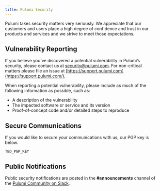 ```yaml
---
title: Pulumi Security
---
```


Pulumi takes security matters very seriously. We appreciate that our customers and users place a high degree of confidence and trust in our products and services and we strive to meet those expectations.

## Vulnerability Reporting

If you believe you’ve discovered a potential vulnerability in Pulumi’s security, please contact us at [security@pulumi.com](mailto:security@pulumi.com). For non-critical matters please file an issue at [https://support.pulumi.com](https://support.pulumi.com/).

When reporting a potential vulnerability, please include as much of the following information as possible, such as:

* A description of the vulnerability
* The impacted software or service and its version
* Proof-of-concept code and/or detailed steps to reproduce

## Secure Communications

If you would like to secure your communications with us, our PGP key is below.

```
TBD_PGP_KEY
```

## Public Notifications

Public security notifications are posted in the **#announcements** channel of the [Pulumi Community on Slack](http://slack.pulumi.com/).
